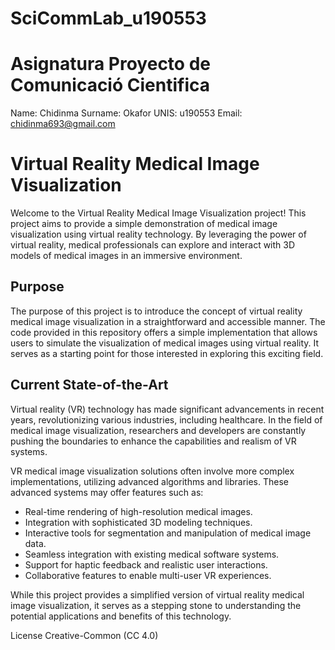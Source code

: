 # SciCommLab_u190553

# Asignatura Proyecto de Comunicació Cientifica

Name: Chidinma Surname: Okafor UNIS: u190553 Email: chidinma693@gmail.com

# Virtual Reality Medical Image Visualization

Welcome to the Virtual Reality Medical Image Visualization project! This project aims to provide a simple demonstration of medical image visualization using virtual reality technology. By leveraging the power of virtual reality, medical professionals can explore and interact with 3D models of medical images in an immersive environment.

## Purpose

The purpose of this project is to introduce the concept of virtual reality medical image visualization in a straightforward and accessible manner. The code provided in this repository offers a simple implementation that allows users to simulate the visualization of medical images using virtual reality. It serves as a starting point for those interested in exploring this exciting field.

## Current State-of-the-Art

Virtual reality (VR) technology has made significant advancements in recent years, revolutionizing various industries, including healthcare. In the field of medical image visualization, researchers and developers are constantly pushing the boundaries to enhance the capabilities and realism of VR systems.

VR medical image visualization solutions often involve more complex implementations, utilizing advanced algorithms and libraries. These advanced systems may offer features such as:

- Real-time rendering of high-resolution medical images.
- Integration with sophisticated 3D modeling techniques.
- Interactive tools for segmentation and manipulation of medical image data.
- Seamless integration with existing medical software systems.
- Support for haptic feedback and realistic user interactions.
- Collaborative features to enable multi-user VR experiences.

While this project provides a simplified version of virtual reality medical image visualization, it serves as a stepping stone to understanding the potential applications and benefits of this technology.

License Creative-Common (CC 4.0)
